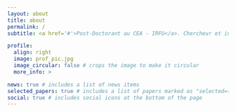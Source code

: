 ```yaml
---
layout: about
title: about
permalink: /
subtitle: <a href='#'>Post-Doctorant au CEA - IRFU</a>. Chercheur et ingénieur en traitement du signal et IA.

profile:
  align: right
  image: prof_pic.jpg
  image_circular: false # crops the image to make it circular
  more_info: >

news: true # includes a list of news items
selected_papers: true # includes a list of papers marked as "selected={true}"
social: true # includes social icons at the bottom of the page
---
```

